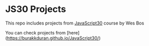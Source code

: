 # JS30 Projects
This repo includes projects from [JavaScript30](https://javascript30.com/)
 course by Wes Bos

You can check projects from [here] (https://burakkduran.github.io/JavaScript30/)

